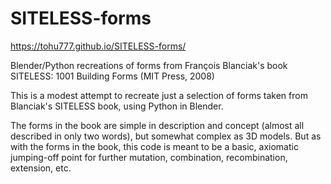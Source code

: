 # SITELESS-forms

https://tohu777.github.io/SITELESS-forms/

Blender/Python recreations of forms from François Blanciak's book SITELESS: 1001 Building Forms (MIT Press, 2008)

This is a modest attempt to recreate just a selection of forms taken from Blanciak's SITELESS book, using Python in Blender.

The forms in the book are simple in description and concept (almost all described in only two words), but somewhat complex as 3D models. But as with the forms in the book, this code is meant to be a basic, axiomatic jumping-off point for further mutation, combination, recombination, extension, etc.
